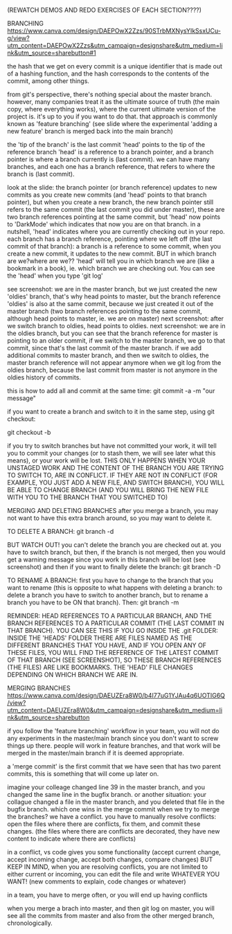 (REWATCH DEMOS AND REDO EXERCISES OF EACH SECTION????)

BRANCHING
https://www.canva.com/design/DAEPOwX2Zzs/90STrbMXNysYIkSsxUCu-g/view?utm_content=DAEPOwX2Zzs&utm_campaign=designshare&utm_medium=link&utm_source=sharebutton#1

the hash that we get on every commit is a unique identifier that is made out of a hashing function, and the hash corresponds to the contents of the commit, among other things.

from git's perspective, there's nothing special about the master branch. however, many companies treat it as the ultimate source of truth (the main copy, where everything works), where the current ultimate version of the project is. it's up to you if you want to do that. that approach is commonly known as 'feature branching' (see slide where the experimental 'adding a new feature' branch is merged back into the main branch)

the 'tip of the branch' is the last commit
'head' points to the tip of the reference branch
'head' is a reference to a branch pointer, and a branch pointer is where a branch currently is (last commit).
we can have many branches, and each one has a branch reference, that refers to where the branch is (last commit).

look at the slide: the branch pointer (or branch reference) updates to new commits as you create new commits (and 'head' points to that branch pointer), but when you create a new branch, the new branch pointer still refers to the same commit (the last commit you did under master), these are two branch references pointing at the same commit, but 'head' now points to 'DarkMode' which indicates that now you are on that branch. in a nutshell, 'head' indicates where you are currently checking out in your repo.
each branch has a branch reference, pointing where we left off (the last commit of that branch): a branch is a reference to some commit, when you create a new commit, it updates to the new commit. BUT in which branch are we?where are we?? 'head' will tell you in which branch we are (like a bookmark in a book), ie. which branch we are checking out.
You can see the 'head' when you type 'git log'

see screenshot: we are in the master branch, but we just created the new 'oldies' branch, that's why head points to master, but the branch reference 'oldies' is also at the same commit, because we just created it out of the master branch (two branch references pointing to the same commit, although head points to master, ie. we are on master)
next screenshot: after we switch branch to oldies, head points to oldies.
next screenshot: we are in the oldies branch, but you can see that the branch reference for master is pointing to an older commit, if we switch to the master branch, we go to that commit, since that's the last commit of the master branch. if we add additional commits to master branch, and then we switch to oldies, the master branch reference will not appear anymore when we git log from the oldies branch, because the last commit from master is not anymore in the oldies history of commits.

this is how to add all and commit at the same time:
git commit -a -m "our message"

if you want to create a branch and switch to it in the same step, using git checkout:

git checkout -b <branch-name>

if you try to switch branches but have not committed your work, it will tell you to commit your changes (or to stash them, we will see later what this means), or your work will be lost. THIS ONLY HAPPENS WHEN YOUR UNSTAGED WORK AND THE CONTENT OF THE BRANCH YOU ARE TRYING TO SWITCH TO, ARE IN CONFLICT. IF THEY ARE NOT IN CONFLICT (FOR EXAMPLE, YOU JUST ADD A NEW FILE, AND SWITCH BRANCH), YOU WILL BE ABLE TO CHANGE BRANCH (AND YOU WILL BRING THE NEW FILE WITH YOU TO THE BRANCH THAT YOU SWITCHED TO)

MERGING AND DELETING BRANCHES
after you merge a branch, you may not want to have this extra branch around, so you may want to delete it.

TO DELETE A BRANCH:
git branch -d <branch-name>

BUT WATCH OUT! you can't delete the branch you are checked out at. you have to switch branch, but then, if the branch is not merged, then you would get a warning message since you work in this branch will be lost (see screenshot) and then if you want to finally delete the branch:
git branch -D <branch-name>

TO RENAME A BRANCH:
first you have to change to the branch that you want to rename (this is opposite to what happens with deleting a branch: to delete a branch you have to switch to another branch, but to rename a branch you have to be ON that branch). Then:
git branch -m <new-name>

REMINDER: HEAD REFERENCES TO A PARTICULAR BRANCH, AND THE BRANCH REFERENCES TO A PARTICULAR COMMIT (THE LAST COMMIT IN THAT BRANCH). YOU CAN SEE THIS IF YOU GO INSIDE THE .git FOLDER: INSIDE THE 'HEADS' FOLDER THERE ARE FILES NAMED AS THE DIFFERENT BRANCHES THAT YOU HAVE, AND IF YOU OPEN ANY OF THESE FILES, YOU WILL FIND THE REFERENCE OF THE LATEST COMMIT OF THAT BRANCH (SEE SCREENSHOT), SO THESE BRANCH REFERENCES (THE FILES) ARE LIKE BOOKMARKS. THE 'HEAD' FILE CHANGES DEPENDING ON WHICH BRANCH WE ARE IN.

MERGING BRANCHES
https://www.canva.com/design/DAEUZEra8W0/b4I77uG1YJAu4q6UOTIG6Q/view?utm_content=DAEUZEra8W0&utm_campaign=designshare&utm_medium=link&utm_source=sharebutton

if you follow the 'feature branching' workflow in your team, you will not do any experiments in the master/main branch since you don't want to screw things up there. people will work in feature branches, and that work will be merged in the master/main branch if it is deemed appropriate.

a 'merge commit' is the first commit that we have seen that has two parent commits, this is something that will come up later on.

imagine your colleage changed line 39 in the master branch, and you changed the same line in the bugfix branch. or another situation: your collague changed a file in the master branch, and you deleted that file in the bugfix branch. which one wins in the merge commit when we try to merge the branches? we have a conflict. you have to manually resolve conflicts: open the files where there are conflicts, fix them, and commit these changes. (the files where there are conflicts are decorated, they have new content to indicate where there are conflicts)

in a conflict, vs code gives you some functionality (accept current change, accept incoming change, accept both changes, compare changes)
BUT KEEP IN MIND, when you are resolving conflicts, you are not limited to either current or incoming, you can edit the file and write WHATEVER YOU WANT! (new comments to explain, code changes or whatever)

in a team, you have to merge often, or you will end up having conflicts

when you merge a brach into master, and then git log on master, you will see all the commits from master and also from the other merged branch, chronologically.

